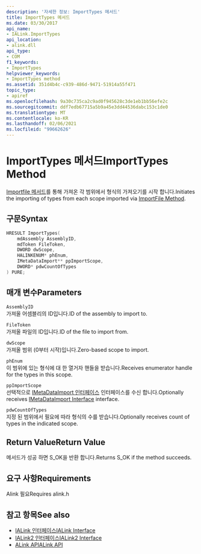 ```yaml
---
description: '자세한 정보: ImportTypes 메서드'
title: ImportTypes 메서드
ms.date: 03/30/2017
api_name:
- IALink.ImportTypes
api_location:
- alink.dll
api_type:
- COM
f1_keywords:
- ImportTypes
helpviewer_keywords:
- ImportTypes method
ms.assetid: 351d4b4c-c939-486d-9471-51914a55f471
topic_type:
- apiref
ms.openlocfilehash: 9a30c735ca2c9ad0f945628c3de1eb1bb56efe2c
ms.sourcegitcommit: ddf7edb67715a5b9a45e3dd44536dabc153c1de0
ms.translationtype: MT
ms.contentlocale: ko-KR
ms.lasthandoff: 02/06/2021
ms.locfileid: "99662626"
---
```

# <a name="importtypes-method"></a><span data-ttu-id="63331-103">ImportTypes 메서드</span><span class="sxs-lookup"><span data-stu-id="63331-103">ImportTypes Method</span></span>

<span data-ttu-id="63331-104">[Importfile 메서드](importfile-method.md)를 통해 가져온 각 범위에서 형식의 가져오기를 시작 합니다.</span><span class="sxs-lookup"><span data-stu-id="63331-104">Initiates the importing of types from each scope imported via [ImportFile Method](importfile-method.md).</span></span>  
  
## <a name="syntax"></a><span data-ttu-id="63331-105">구문</span><span class="sxs-lookup"><span data-stu-id="63331-105">Syntax</span></span>  
  
```cpp  
HRESULT ImportTypes(  
    mdAssembly AssemblyID,  
    mdToken FileToken,  
    DWORD dwScope,  
    HALINKENUM* phEnum,  
    IMetaDataImport** ppImportScope,  
    DWORD* pdwCountOfTypes  
) PURE;  
```  
  
## <a name="parameters"></a><span data-ttu-id="63331-106">매개 변수</span><span class="sxs-lookup"><span data-stu-id="63331-106">Parameters</span></span>  

 `AssemblyID`  
 <span data-ttu-id="63331-107">가져올 어셈블리의 ID입니다.</span><span class="sxs-lookup"><span data-stu-id="63331-107">ID of the assembly to import to.</span></span>  
  
 `FileToken`  
 <span data-ttu-id="63331-108">가져올 파일의 ID입니다.</span><span class="sxs-lookup"><span data-stu-id="63331-108">ID of the file to import from.</span></span>  
  
 `dwScope`  
 <span data-ttu-id="63331-109">가져올 범위 (0부터 시작)입니다.</span><span class="sxs-lookup"><span data-stu-id="63331-109">Zero-based scope to import.</span></span>  
  
 `phEnum`  
 <span data-ttu-id="63331-110">이 범위에 있는 형식에 대 한 열거자 핸들을 받습니다.</span><span class="sxs-lookup"><span data-stu-id="63331-110">Receives enumerator handle for the types in this scope.</span></span>  
  
 `ppImportScope`  
 <span data-ttu-id="63331-111">선택적으로 [IMetaDataImport 인터페이스](../metadata/imetadataimport-interface.md) 인터페이스를 수신 합니다.</span><span class="sxs-lookup"><span data-stu-id="63331-111">Optionally receives [IMetaDataImport Interface](../metadata/imetadataimport-interface.md) interface.</span></span>  
  
 `pdwCountOfTypes`  
 <span data-ttu-id="63331-112">지정 된 범위에서 필요에 따라 형식의 수를 받습니다.</span><span class="sxs-lookup"><span data-stu-id="63331-112">Optionally receives count of types in the indicated scope.</span></span>  
  
## <a name="return-value"></a><span data-ttu-id="63331-113">Return Value</span><span class="sxs-lookup"><span data-stu-id="63331-113">Return Value</span></span>  

 <span data-ttu-id="63331-114">메서드가 성공 하면 S_OK을 반환 합니다.</span><span class="sxs-lookup"><span data-stu-id="63331-114">Returns S_OK if the method succeeds.</span></span>  
  
## <a name="requirements"></a><span data-ttu-id="63331-115">요구 사항</span><span class="sxs-lookup"><span data-stu-id="63331-115">Requirements</span></span>  

 <span data-ttu-id="63331-116">Alink 필요</span><span class="sxs-lookup"><span data-stu-id="63331-116">Requires alink.h</span></span>  
  
## <a name="see-also"></a><span data-ttu-id="63331-117">참고 항목</span><span class="sxs-lookup"><span data-stu-id="63331-117">See also</span></span>

- [<span data-ttu-id="63331-118">IALink 인터페이스</span><span class="sxs-lookup"><span data-stu-id="63331-118">IALink Interface</span></span>](ialink-interface.md)
- [<span data-ttu-id="63331-119">IALink2 인터페이스</span><span class="sxs-lookup"><span data-stu-id="63331-119">IALink2 Interface</span></span>](ialink2-interface.md)
- [<span data-ttu-id="63331-120">ALink API</span><span class="sxs-lookup"><span data-stu-id="63331-120">ALink API</span></span>](index.md)
